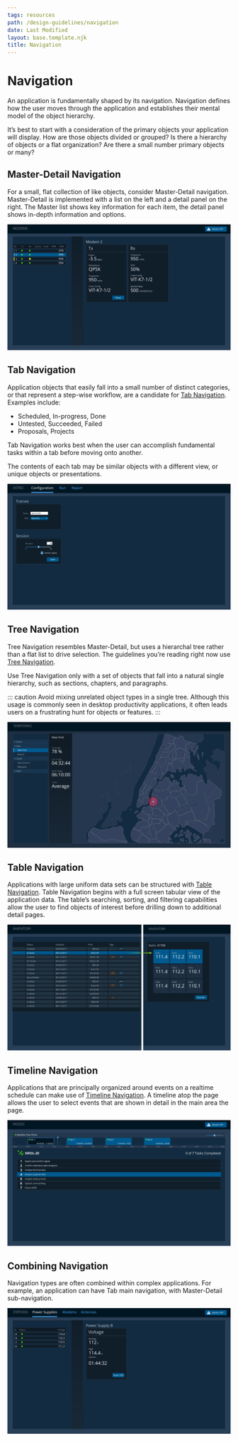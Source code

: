 ```yaml
---
tags: resources
path: /design-guidelines/navigation
date: Last Modified
layout: base.template.njk
title: Navigation
---
```


# Navigation

An application is fundamentally shaped by its navigation. Navigation defines how the user moves through the application and establishes their mental model of the object hierarchy.

It’s best to start with a consideration of the primary objects your application will display. How are those objects divided or grouped? Is there a hierarchy of objects or a flat organization? Are there a small number primary objects or many?

## Master-Detail Navigation

For a small, flat collection of like objects, consider Master-Detail navigation. Master-Detail is implemented with a list on the left and a detail panel on the right. The Master list shows key information for each item, the detail panel shows in-depth information and options.

![Master-detail sample app layout](../img/design-guidelines/master-detail-nav.png)

## Tab Navigation

Application objects that easily fall into a small number of distinct categories, or that represent a step-wise workflow, are a candidate for [Tab Navigation](../components/tabs). Examples include:

- Scheduled, In-progress, Done
- Untested, Succeeded, Failed
- Proposals, Projects

Tab Navigation works best when the user can accomplish fundamental tasks within a tab before moving onto another.

The contents of each tab may be similar objects with a different view, or unique objects or presentations.

![Master-detail sample app layout](../img/design-guidelines/tab-nav.png)

## Tree Navigation

Tree Navigation resembles Master-Detail, but uses a hierarchal tree rather than a flat list to drive selection. The guidelines you’re reading right now use [Tree Navigation](../components/tree).

Use Tree Navigation only with a set of objects that fall into a natural single hierarchy, such as sections, chapters, and paragraphs.

::: caution
Avoid mixing unrelated object types in a single tree. Although this usage is commonly seen in desktop productivity applications, it often leads users on a frustrating hunt for objects or features.
:::

![Tree sample app layout](../img/design-guidelines/tree-nav.png)

## Table Navigation

Applications with large uniform data sets can be structured with [Table Navigation](../components/table). Table Navigation begins with a full screen tabular view of the application data. The table’s searching, sorting, and filtering capabilities allow the user to find objects of interest before drilling down to additional detail pages.

![Table navigation sample app layout](../img/design-guidelines/table-nav.png)

## Timeline Navigation

Applications that are principally organized around events on a realtime schedule can make use of [Timeline Navigation](../components/timeline). A timeline atop the page allows the user to select events that are shown in detail in the main area the page.

![Timeline navigation sample app layout](../img/design-guidelines/timeline-nav.png)

## Combining Navigation

Navigation types are often combined within complex applications. For example, an application can have Tab main navigation, with Master-Detail sub-navigation.

![Combined navigation sample app layout](../img/design-guidelines/combined-nav.png)
